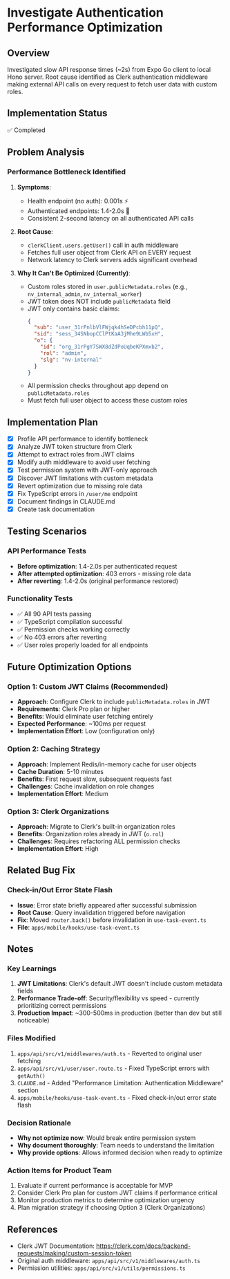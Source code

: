 # Investigate Authentication Performance Optimization

## Overview

Investigated slow API response times (~2s) from Expo Go client to local Hono server. Root cause identified as Clerk authentication middleware making external API calls on every request to fetch user data with custom roles.

## Implementation Status

✅ Completed

## Problem Analysis

### Performance Bottleneck Identified

1. **Symptoms**:
   - Health endpoint (no auth): 0.001s ⚡
   - Authenticated endpoints: 1.4-2.0s 🐌
   - Consistent 2-second latency on all authenticated API calls

2. **Root Cause**:
   - `clerkClient.users.getUser()` call in auth middleware
   - Fetches full user object from Clerk API on EVERY request
   - Network latency to Clerk servers adds significant overhead

3. **Why It Can't Be Optimized (Currently)**:
   - Custom roles stored in `user.publicMetadata.roles` (e.g., `nv_internal_admin`, `nv_internal_worker`)
   - JWT token does NOT include `publicMetadata` field
   - JWT only contains basic claims:
     ```json
     {
       "sub": "user_31rPnlbVlFWjqk4hSeDPcbh11pQ",
       "sid": "sess_34SNbopCClPtKaA3jMhe9LWb5xH",
       "o": {
         "id": "org_31rPgY7SWX8dZdPoUqbeKPXmxb2",
         "rol": "admin",
         "slg": "nv-internal"
       }
     }
     ```
   - All permission checks throughout app depend on `publicMetadata.roles`
   - Must fetch full user object to access these custom roles

## Implementation Plan

- [x] Profile API performance to identify bottleneck
- [x] Analyze JWT token structure from Clerk
- [x] Attempt to extract roles from JWT claims
- [x] Modify auth middleware to avoid user fetching
- [x] Test permission system with JWT-only approach
- [x] Discover JWT limitations with custom metadata
- [x] Revert optimization due to missing role data
- [x] Fix TypeScript errors in `/user/me` endpoint
- [x] Document findings in CLAUDE.md
- [x] Create task documentation

## Testing Scenarios

### API Performance Tests
- **Before optimization**: 1.4-2.0s per authenticated request
- **After attempted optimization**: 403 errors - missing role data
- **After reverting**: 1.4-2.0s (original performance restored)

### Functionality Tests
- ✅ All 90 API tests passing
- ✅ TypeScript compilation successful
- ✅ Permission checks working correctly
- ✅ No 403 errors after reverting
- ✅ User roles properly loaded for all endpoints

## Future Optimization Options

### Option 1: Custom JWT Claims (Recommended)
- **Approach**: Configure Clerk to include `publicMetadata.roles` in JWT
- **Requirements**: Clerk Pro plan or higher
- **Benefits**: Would eliminate user fetching entirely
- **Expected Performance**: ~100ms per request
- **Implementation Effort**: Low (configuration only)

### Option 2: Caching Strategy
- **Approach**: Implement Redis/in-memory cache for user objects
- **Cache Duration**: 5-10 minutes
- **Benefits**: First request slow, subsequent requests fast
- **Challenges**: Cache invalidation on role changes
- **Implementation Effort**: Medium

### Option 3: Clerk Organizations
- **Approach**: Migrate to Clerk's built-in organization roles
- **Benefits**: Organization roles already in JWT (`o.rol`)
- **Challenges**: Requires refactoring ALL permission checks
- **Implementation Effort**: High

## Related Bug Fix

### Check-in/Out Error State Flash
- **Issue**: Error state briefly appeared after successful submission
- **Root Cause**: Query invalidation triggered before navigation
- **Fix**: Moved `router.back()` before invalidation in `use-task-event.ts`
- **File**: `apps/mobile/hooks/use-task-event.ts`

## Notes

### Key Learnings
1. **JWT Limitations**: Clerk's default JWT doesn't include custom metadata fields
2. **Performance Trade-off**: Security/flexibility vs speed - currently prioritizing correct permissions
3. **Production Impact**: ~300-500ms in production (better than dev but still noticeable)

### Files Modified
1. `apps/api/src/v1/middlewares/auth.ts` - Reverted to original user fetching
2. `apps/api/src/v1/user/user.route.ts` - Fixed TypeScript errors with `getAuth()`
3. `CLAUDE.md` - Added "Performance Limitation: Authentication Middleware" section
4. `apps/mobile/hooks/use-task-event.ts` - Fixed check-in/out error state flash

### Decision Rationale
- **Why not optimize now**: Would break entire permission system
- **Why document thoroughly**: Team needs to understand the limitation
- **Why provide options**: Allows informed decision when ready to optimize

### Action Items for Product Team
1. Evaluate if current performance is acceptable for MVP
2. Consider Clerk Pro plan for custom JWT claims if performance critical
3. Monitor production metrics to determine optimization urgency
4. Plan migration strategy if choosing Option 3 (Clerk Organizations)

## References
- Clerk JWT Documentation: https://clerk.com/docs/backend-requests/making/custom-session-token
- Original auth middleware: `apps/api/src/v1/middlewares/auth.ts`
- Permission utilities: `apps/api/src/v1/utils/permissions.ts`